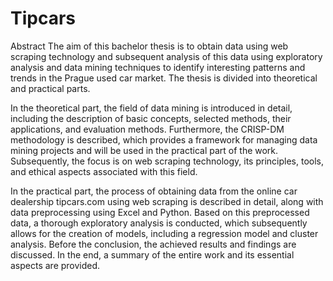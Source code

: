# Tipcars
Abstract
The aim of this bachelor thesis is to obtain data using web scraping technology and subsequent analysis of this data using exploratory analysis and data mining techniques to identify interesting patterns and trends in the Prague used car market. The thesis is divided into theoretical and practical parts.

In the theoretical part, the field of data mining is introduced in detail, including the description of basic concepts, selected methods, their applications, and evaluation methods. Furthermore, the CRISP-DM methodology is described, which provides a framework for managing data mining projects and will be used in the practical part of the work. Subsequently, the focus is on web scraping technology, its principles, tools, and ethical aspects associated with this field.

In the practical part, the process of obtaining data from the online car dealership tipcars.com using web scraping is described in detail, along with data preprocessing using Excel and Python. Based on this preprocessed data, a thorough exploratory analysis is conducted, which subsequently allows for the creation of models, including a regression model and cluster analysis. Before the conclusion, the achieved results and findings are discussed. In the end, a summary of the entire work and its essential aspects are provided.
